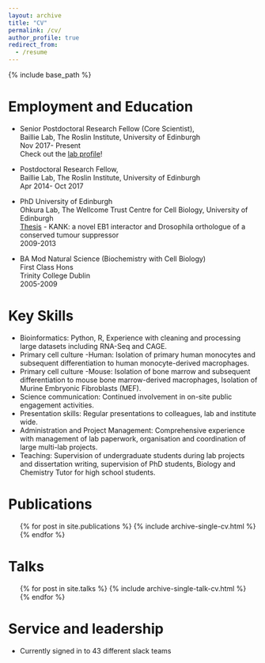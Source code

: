 ```yaml
---
layout: archive
title: "CV"
permalink: /cv/
author_profile: true
redirect_from:
  - /resume
---
```


{% include base_path %}

Employment and Education
======

* Senior Postdoctoral Research Fellow (Core Scientist),  
  Baillie Lab, The Roslin Institute, University of Edinburgh  
  Nov 2017- Present  
  Check out the [lab profile](https://baillielab.net/people/)!

* Postdoctoral Research Fellow,  
  Baillie Lab, The Roslin Institute, University of Edinburgh  
  Apr 2014- Oct 2017

* PhD University of Edinburgh    
  Ohkura Lab, The Wellcome Trust Centre for Cell Biology, University of Edinburgh  
  [Thesis](https://era.ed.ac.uk/handle/1842/8989?show=full) - KANK: a novel EB1 interactor and Drosophila orthologue of a conserved tumour suppressor   
  2009-2013

* BA Mod Natural Science (Biochemistry with Cell Biology)  
  First Class Hons  
  Trinity College Dublin         
  2005-2009

  
Key Skills
======
* Bioinformatics: Python, R, Experience with cleaning and processing large datasets including RNA-Seq and CAGE.
* Primary cell culture -Human: Isolation of primary human monocytes and subsequent differentiation to human monocyte-derived macrophages.
* Primary cell culture -Mouse: Isolation of bone marrow and subsequent differentiation to mouse bone marrow-derived macrophages, Isolation of Murine Embryonic Fibroblasts (MEF).
* Science communication: Continued involvement in on-site public engagement activities.
* Presentation skills: Regular presentations to colleagues, lab and institute wide. 
* Administration and Project Management: Comprehensive experience with management of lab paperwork, organisation and coordination of large multi-lab projects.
* Teaching: Supervision of undergraduate students during lab projects and dissertation writing, supervision of PhD students, Biology and Chemistry Tutor for high school students.

Publications
======
  <ul>{% for post in site.publications %}
    {% include archive-single-cv.html %}
  {% endfor %}</ul>
  
Talks
======
  <ul>{% for post in site.talks %}
    {% include archive-single-talk-cv.html %}
  {% endfor %}</ul>
  
Service and leadership
======
* Currently signed in to 43 different slack teams
